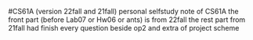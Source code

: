 #CS61A (version 22fall and 21fall)
personal selfstudy note of CS61A 
the front part (before Lab07 or Hw06 or ants) is from 22fall
the rest part from 21fall
had finish every question beside op2 and extra of project scheme